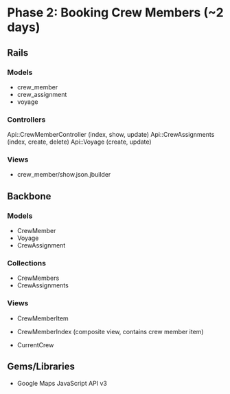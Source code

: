 # Phase 2: Booking Crew Members (~2 days)

## Rails
### Models
* crew_member
* crew_assignment
* voyage

### Controllers
Api::CrewMemberController (index, show, update)
Api::CrewAssignments (index, create, delete)
Api::Voyage (create, update)

### Views
* crew_member/show.json.jbuilder

## Backbone
### Models
* CrewMember
* Voyage
* CrewAssignment

### Collections
* CrewMembers
* CrewAssignments

### Views
* CrewMemberItem
* CrewMemberIndex (composite view, contains crew member item)

* CurrentCrew

## Gems/Libraries
* Google Maps JavaScript API v3
